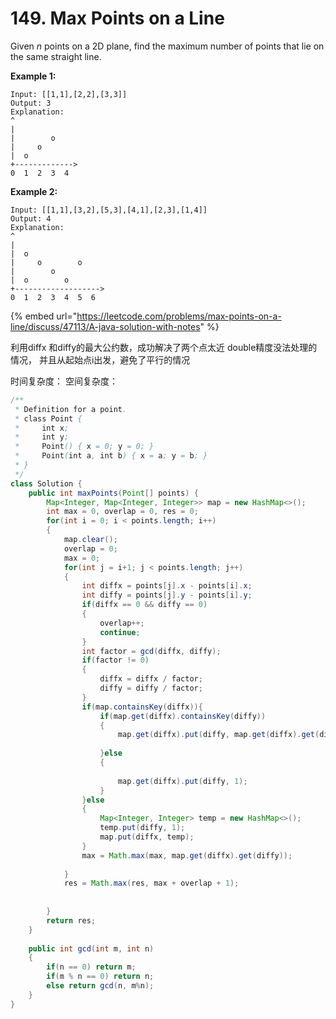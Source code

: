 # 149. Max Points on a Line



Given _n_ points on a 2D plane, find the maximum number of points that lie on the same straight line.

**Example 1:**

```text
Input: [[1,1],[2,2],[3,3]]
Output: 3
Explanation:
^
|
|        o
|     o
|  o  
+------------->
0  1  2  3  4
```

**Example 2:**

```text
Input: [[1,1],[3,2],[5,3],[4,1],[2,3],[1,4]]
Output: 4
Explanation:
^
|
|  o
|     o        o
|        o
|  o        o
+------------------->
0  1  2  3  4  5  6
```

{% embed url="https://leetcode.com/problems/max-points-on-a-line/discuss/47113/A-java-solution-with-notes" %}

利用diffx 和diffy的最大公约数，成功解决了两个点太近 double精度没法处理的情况， 并且从起始点i出发，避免了平行的情况

时间复杂度： 空间复杂度：

```java
/**
 * Definition for a point.
 * class Point {
 *     int x;
 *     int y;
 *     Point() { x = 0; y = 0; }
 *     Point(int a, int b) { x = a; y = b; }
 * }
 */
class Solution {
    public int maxPoints(Point[] points) {
        Map<Integer, Map<Integer, Integer>> map = new HashMap<>();
        int max = 0, overlap = 0, res = 0;
        for(int i = 0; i < points.length; i++)
        {
            map.clear();
            overlap = 0;
            max = 0;
            for(int j = i+1; j < points.length; j++)
            {
                int diffx = points[j].x - points[i].x;
                int diffy = points[j].y - points[i].y;
                if(diffx == 0 && diffy == 0)
                {
                    overlap++;
                    continue;
                }
                int factor = gcd(diffx, diffy);
                if(factor != 0)
                {
                    diffx = diffx / factor;
                    diffy = diffy / factor;
                }
                if(map.containsKey(diffx)){
                    if(map.get(diffx).containsKey(diffy))
                    {
                        map.get(diffx).put(diffy, map.get(diffx).get(diffy) + 1);
                        
                    }else
                    {
                    
                        map.get(diffx).put(diffy, 1);
                    }
                }else
                {
                    Map<Integer, Integer> temp = new HashMap<>();
                    temp.put(diffy, 1);
                    map.put(diffx, temp);
                }
                max = Math.max(max, map.get(diffx).get(diffy));
                
            }
            res = Math.max(res, max + overlap + 1);
            
            
        }
        return res;
    }
    
    public int gcd(int m, int n)
    {
        if(n == 0) return m;
        if(m % n == 0) return n;
        else return gcd(n, m%n);
    }
}
```

